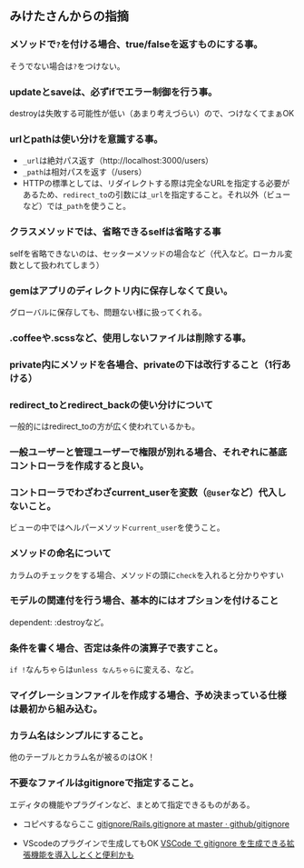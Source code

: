 ## みけたさんからの指摘
### メソッドで`?`を付ける場合、true/falseを返すものにする事。
そうでない場合は`?`をつけない。
### updateとsaveは、必ずifでエラー制御を行う事。
destroyは失敗する可能性が低い（あまり考えづらい）ので、つけなくてまぁOK
### urlとpathは使い分けを意識する事。
- `_url`は絶対パス返す（http://localhost:3000/users）
- `_path`は相対パスを返す（/users）
- HTTPの標準としては、リダイレクトする際は完全なURLを指定する必要があるため、`redirect_to`の引数には`_url`を指定すること。それ以外（ビューなど）では`_path`を使うこと。
### クラスメソッドでは、省略できるselfは省略する事
selfを省略できないのは、セッターメソッドの場合など（代入など。ローカル変数として扱われてしまう）
### gemはアプリのディレクトリ内に保存しなくて良い。
グローバルに保存しても、問題ない様に扱ってくれる。
### .coffeeや.scssなど、使用しないファイルは削除する事。
### private内にメソッドを各場合、privateの下は改行すること（1行あける）
### redirect_toとredirect_backの使い分けについて
一般的にはredirect_toの方が広く使われているかも。
### 一般ユーザーと管理ユーザーで権限が別れる場合、それぞれに基底コントローラを作成すると良い。
### コントローラでわざわざcurrent_userを変数（`@user`など）代入しないこと。
ビューの中ではヘルパーメソッド`current_user`を使うこと。
### メソッドの命名について
カラムのチェックをする場合、メソッドの頭に`check`を入れると分かりやすい
### モデルの関連付を行う場合、基本的にはオプションを付けること
dependent: :destroyなど。
### 条件を書く場合、否定は条件の演算子で表すこと。
`if !`なんちゃらは`unless なんちゃら`に変える、など。
### マイグレーションファイルを作成する場合、予め決まっている仕様は最初から組み込む。
### カラム名はシンプルにすること。
他のテーブルとカラム名が被るのはOK！
### 不要なファイルはgitignoreで指定すること。
エディタの機能やプラグインなど、まとめて指定できるものがある。
- コピペするならここ
[gitignore/Rails.gitignore at master · github/gitignore](https://github.com/github/gitignore/blob/master/Rails.gitignore)

- VScodeのプラグインで生成してもOK
[VSCode で gitignore を生成できる拡張機能を導入しとくと便利かも](https://loumo.jp/archives/23116)
